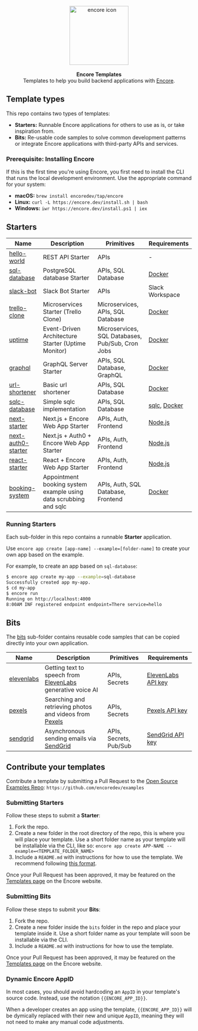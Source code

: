<p align="center" dir="auto">
<a href="https://encore.dev"><img src="https://user-images.githubusercontent.com/78424526/214602214-52e0483a-b5fc-4d4c-b03e-0b7b23e012df.svg" width="160px" alt="encore icon"></img></a><br/><br/>
<b>Encore Templates</b><br/>
Templates to help you build backend applications with <a href="https://github.com/encoredev/encore">Encore</a>.
</p>

## Template types

This repo contains two types of templates:

- **Starters:** Runnable Encore applications for others to use as is, or take inspiration from.
- **Bits:** Re-usable code samples to solve common development patterns or integrate Encore applications with
  third-party APIs and services.

### Prerequisite: Installing Encore

If this is the first time you're using Encore, you first need to install the CLI that runs the local development
environment. Use the appropriate command for your system:

- **macOS:** `brew install encoredev/tap/encore`
- **Linux:** `curl -L https://encore.dev/install.sh | bash`
- **Windows:** `iwr https://encore.dev/install.ps1 | iex`

## Starters

| Name                                       | Description                                                      | Primitives                                       | Requirements                                                            |
|--------------------------------------------|------------------------------------------------------------------|--------------------------------------------------|-------------------------------------------------------------------------|
| [hello-world](hello-world)                 | REST API Starter                                                 | APIs                                             | -                                                                       |
| [sql-database](sql-database)               | PostgreSQL database Starter                                      | APIs, SQL Database                               | [Docker](https://docker.com/)                                           |
| [slack-bot](slack-bot)                     | Slack Bot Starter                                                | APIs                                             | Slack Workspace                                                         |
| [trello-clone](trello-clone)               | Microservices Starter (Trello Clone)                             | Microservices, APIs, SQL Database                | [Docker](https://docker.com/)                                           |
| [uptime](uptime)                           | Event-Driven Architecture Starter (Uptime Monitor)               | Microservices, SQL Databases, Pub/Sub, Cron Jobs | [Docker](https://docker.com/)                                           |
| [graphql](graphql)                         | GraphQL Server Starter                                           | APIs, SQL Database, GraphQL                      | [Docker](https://docker.com/)                                           |
| [url-shortener](url-shortener)             | Basic url shortener                                              | APIs, SQL Database                               | [Docker](https://docker.com/)                                           |
| [sqlc-database](sqlc-database)             | Simple sqlc implementation                                       | APIs, SQL Database                               | [sqlc](https://docs.sqlc.dev/en/stable/), [Docker](https://docker.com/) |
| [next-starter](nextjs-starter)             | Next.js + Encore Web App Starter                                 | APIs, Auth, Frontend                             | [Node.js](https://nodejs.org/en)                                        |
| [next-auth0-starter](nextjs-auth0-starter) | Next.js + Auth0 + Encore Web App Starter                         | APIs, Auth, Frontend                             | [Node.js](https://nodejs.org/en)                                        |
| [react-starter](react-starter)             | React + Encore Web App Starter                                   | APIs, Auth, Frontend                             | [Node.js](https://nodejs.org/en)                                        |
| [booking-system](booking-system)           | Appointment booking system example using data scrubbing and sqlc | APIs, Auth, SQL Database, Frontend               | [Docker](https://docker.com/)                                           |

### Running Starters

Each sub-folder in this repo contains a runnable **Starter** application.

Use `encore app create [app-name] --example=[folder-name]` to
create your own app based on the example.

For example, to create an app based on `sql-database`:

```bash
$ encore app create my-app --example=sql-database
Successfully created app my-app.
$ cd my-app
$ encore run
Running on http://localhost:4000
8:00AM INF registered endpoint endpoint=There service=hello
```

## Bits

The [bits](bits) sub-folder contains reusable code samples that can be copied directly into your own application.

| Name                          | Description                                                                          | Primitives             | Requirements                                                                              |
|-------------------------------|--------------------------------------------------------------------------------------|------------------------|-------------------------------------------------------------------------------------------|
| [elevenlabs](bits/elevenlabs) | Getting text to speech from [ElevenLabs](https://elevenlabs.io/) generative voice AI | APIs, Secrets          | [ElevenLabs API key](https://docs.elevenlabs.io/api-reference/quick-start/authentication) |
| [pexels](bits/pexels)         | Searching and retrieving photos and videos from [Pexels](https://www.pexels.com/)    | APIs, Secrets          | [Pexels API key](https://www.pexels.com/api/)                                             |
| [sendgrid](bits/sendgrid)     | Asynchronous sending emails via [SendGrid](https://sendgrid.com/)                    | APIs, Secrets, Pub/Sub | [SendGrid API key](https://docs.sendgrid.com/ui/account-and-settings/api-keys)            |

## Contribute your templates

Contribute a template by submitting a Pull Request to
the [Open Source Examples Repo](https://github.com/encoredev/examples): `https://github.com/encoredev/examples`

### Submitting Starters

Follow these steps to submit a **Starter**:

1. Fork the repo.
2. Create a new folder in the root directory of the repo, this is where you will place your template. Use a short folder
   name as your template will be installable via the CLI, like
   so: `encore app create APP-NAME --example=<TEMPLATE_FOLDER_NAME>`
3. Include a `README.md` with instructions for how to use the template. We recommend
   following [this format](https://github.com/encoredev/examples/blob/8c7e33243f6bfb1b2654839e996e9a924dcd309e/uptime/README.md).

Once your Pull Request has been approved, it may be featured on the [Templates page](/templates) on the Encore website.

### Submitting Bits

Follow these steps to submit your **Bits**:

1. Fork the repo.
2. Create a new folder inside the `bits` folder in the repo and place your template inside it. Use a short folder name
   as your template will soon be installable via the CLI.
3. Include a `README.md` with instructions for how to use the template.

Once your Pull Request has been approved, it may be featured on the [Templates page](/templates) on the Encore website.

### Dynamic Encore AppID

In most cases, you should avoid hardcoding an `AppID` in your template's source code. Instead, use the
notation `{{ENCORE_APP_ID}}`.

When a developer creates an app using the template, `{{ENCORE_APP_ID}}` will be dymically replaced with their new and
unique `AppID`, meaning they will not need to make any manual code adjustments.
